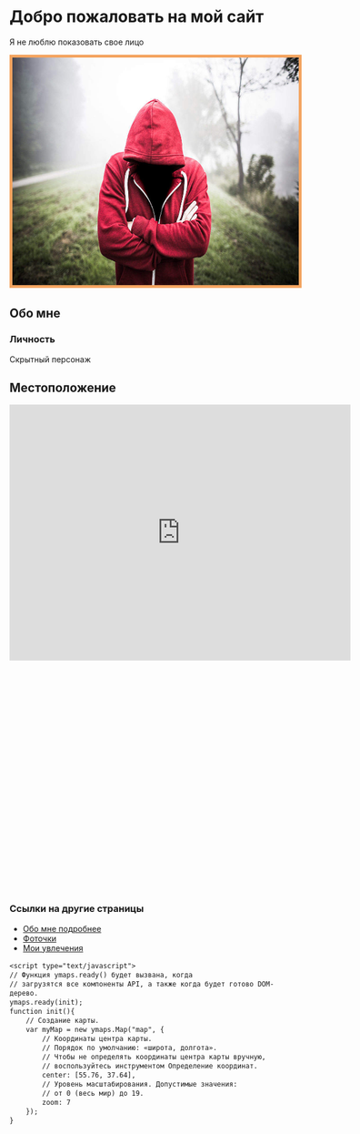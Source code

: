 <!DOCTYPE html>
<html lang="ru">
  <head>
    <script src="https://api-maps.yandex.ru/2.1/?apikey=ваш API-ключ&lang=ru_RU" type="text/javascript">
    </script>
  </head>
  <body>
    <h1>Добро пожаловать на мой сайт</h1>
    <p>Я не люблю показовать свое лицо</p>
    <img src="./image_main.jpg" alt="Мое фото" width="600px" height="400px">
    <style>
      img {
        border: 5px solid sandybrown;
      }  
    </style>
    <h2>Обо мне</h2>
    <h3>Личность</h3>
    <p>Скрытный персонаж</p>
    <h2>Местоположение</h2>
    <iframe src="https://www.google.com/maps/embed?pb=!1m14!1m12!1m3!1d17970.480575946705!2d37.52608285!3d55.7357413!2m3!1f0!2f0!3f0!3m2!1i1024!2i768!4f13.1!5e0!3m2!1sru!2sru!4v1615308471581!5m2!1sru!2sru" width="600" height="450" style="border:0;" allowfullscreen="" loading="lazy"></iframe>
    <div id="map" style="width: 600px; height: 400px"></div>
    <h3>Ссылки на другие страницы</h3>
    <ul>
      <li><a href="about.html">Обо мне подробнее</a></li>
      <li><a href="foto.html">Фоточки</a></li>
      <li><a href="like.html">Мои увлечения</a></li>
    </ul>
    
    <script type="text/javascript">
    // Функция ymaps.ready() будет вызвана, когда
    // загрузятся все компоненты API, а также когда будет готово DOM-дерево.
    ymaps.ready(init);
    function init(){
        // Создание карты.
        var myMap = new ymaps.Map("map", {
            // Координаты центра карты.
            // Порядок по умолчанию: «широта, долгота».
            // Чтобы не определять координаты центра карты вручную,
            // воспользуйтесь инструментом Определение координат.
            center: [55.76, 37.64],
            // Уровень масштабирования. Допустимые значения:
            // от 0 (весь мир) до 19.
            zoom: 7
        });
    }
  </script>
  </body>
</html>
